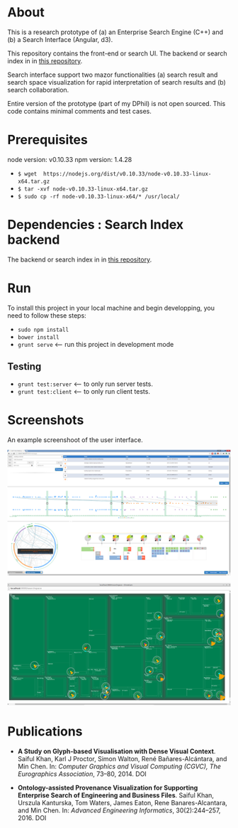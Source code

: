 
# About 
This is a research prototype of (a) an Enterprise Search Engine (C++) and (b) a Search Interface (Angular, d3). 

This repository contains the front-end or search UI.
The backend or search index in in [this repository](https://github.com/saifulkhan/dphil_project_search_index).

Search interface support two mazor functionalities (a) search result and search space visualization for rapid interpretation of search results and (b) search collaboration. 

Entire version of the prototype (part of my DPhil) is not open sourced. This code contains minimal comments and test cases.

 
# Prerequisites
node version: v0.10.33
npm version: 1.4.28

- `$ wget  https://nodejs.org/dist/v0.10.33/node-v0.10.33-linux-x64.tar.gz`
- `$ tar -xvf node-v0.10.33-linux-x64.tar.gz`
- `$ sudo cp -rf node-v0.10.33-linux-x64/* /usr/local/`


# Dependencies : Search Index backend 
The backend or search index in in [this repository](https://github.com/saifulkhan/dphil_project_search_index).


# Run

To install this project in your local machine and begin developping, you need to follow these steps:

- `sudo npm install`
- `bower install`
- `grunt serve` <-- run this project in development mode 


## Testing

- `grunt test:server` <-- to only run server tests.
- `grunt test:client` <-- to only run client tests.
 


# Screenshots
An example screenshoot of the user interface.

![Screen-1](./window-1-web.png)

![Screen-2](./window-2.png)


# Publications

- **A Study on Glyph-based Visualisation with Dense Visual Context**. Saiful Khan, Karl J Proctor, Simon Walton, René Bañares-Alcántara, and Min Chen. In: *Computer Graphics and Visual Computing (CGVC), The Eurographics Association*, 73–80, 2014. DOI

- **Ontology-assisted Provenance Visualization for Supporting Enterprise Search of Engineering and Business Files**. Saiful Khan, Urszula Kanturska, Tom Waters, James Eaton, Rene Banares-Alcantara, and Min Chen. In: *Advanced Engineering Informatics*, 30(2):244–257, 2016. DOI



 
